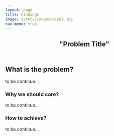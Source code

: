 ```yaml
---
layout: page
title: Findings
image: assets/images/pic01.jpg
nav-menu: true
---
```


<!-- Main -->
<div id="main" class="alt">

<!-- One -->
<section id="one">
	<div class="inner">
		<header class="major">
			<h1>"Problem Title"</h1>
		</header>

<!-- Content -->
<h2 id="content">What is the problem?</h2>
<p>to be continue...</p>
		
<div class="row">
	<div class="6u 12u$(small)">
		<h3>Why we should care?</h3>
		<p>to be continue...</p>
	</div>
	<div class="6u$ 12u$(small)">
		<h3>How to achieve?</h3>
		<p>to be continue...</p>
	</div>
</div>


</div>
</section>

</div>
